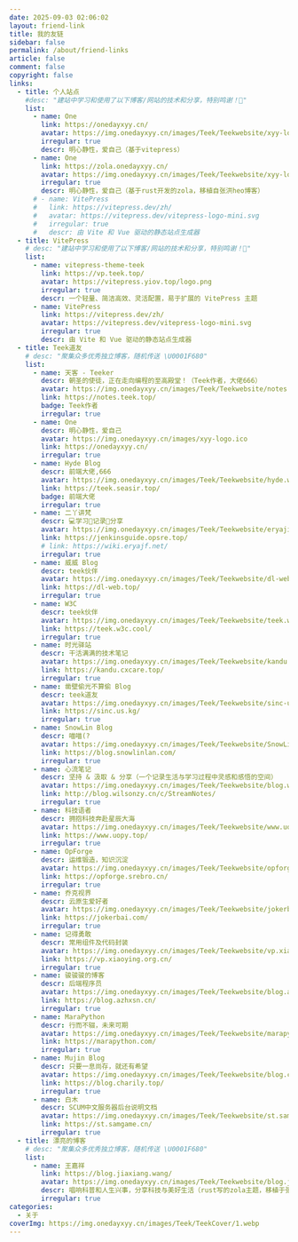 ```yaml
---
date: 2025-09-03 02:06:02
layout: friend-link
title: 我的友链
sidebar: false
permalink: /about/friend-links
article: false
comment: false
copyright: false
links:
  - title: 个人站点
    #desc: "建站中学习和使用了以下博客/网站的技术和分享，特别鸣谢！💖"
    list:
      - name: One
        link: https://onedayxyy.cn/
        avatar: https://img.onedayxyy.cn/images/Teek/Teekwebsite/xyy-logo.webp
        irregular: true
        descr: 明心静性，爱自己（基于vitepress） 
      - name: One
        link: https://zola.onedayxyy.cn/
        avatar: https://img.onedayxyy.cn/images/Teek/Teekwebsite/xyy-logo.webp
        irregular: true
        descr: 明心静性，爱自己（基于rust开发的zola，移植自张洪heo博客）         
      # - name: VitePress
      #   link: https://vitepress.dev/zh/
      #   avatar: https://vitepress.dev/vitepress-logo-mini.svg
      #   irregular: true
      #   descr: 由 Vite 和 Vue 驱动的静态站点生成器
  - title: VitePress
    # desc: "建站中学习和使用了以下博客/网站的技术和分享，特别鸣谢！💖"
    list:
      - name: vitepress-theme-teek
        link: https://vp.teek.top/
        avatar: https://vitepress.yiov.top/logo.png
        irregular: true
        descr: 一个轻量、简洁高效、灵活配置，易于扩展的 VitePress 主题
      - name: VitePress
        link: https://vitepress.dev/zh/
        avatar: https://vitepress.dev/vitepress-logo-mini.svg
        irregular: true
        descr: 由 Vite 和 Vue 驱动的静态站点生成器
  - title: Teek道友
    # desc: "聚集众多优秀独立博客，随机传送 \U0001F680"
    list:
      - name: 天客 - Teeker
        descr: 朝圣的使徒，正在走向编程的至高殿堂！（Teek作者，大佬666）
        avatar: https://img.onedayxyy.cn/images/Teek/Teekwebsite/notes.teek.top.png
        link: https://notes.teek.top/  
        badge: Teek作者
        irregular: true
      - name: One 
        descr: 明心静性，爱自己 
        avatar: https://img.onedayxyy.cn/images/xyy-logo.ico 
        link: https://onedayxyy.cn/ 
        irregular: true
      - name: Hyde Blog
        descr: 前端大佬,666 
        avatar: https://img.onedayxyy.cn/images/Teek/Teekwebsite/hyde.webp
        link: https://teek.seasir.top/
        badge: 前端大佬
        irregular: true
      - name: 二丫讲梵 
        descr: 💻学习📝记录🔗分享 
        avatar: https://img.onedayxyy.cn/images/Teek/Teekwebsite/eryajiangfan.png 
        link: https://jenkinsguide.opsre.top/ 
        # link: https://wiki.eryajf.net/ 
        irregular: true
      - name: 威威 Blog
        descr: teek伙伴
        avatar: https://img.onedayxyy.cn/images/Teek/Teekwebsite/dl-web.top.png
        link: https://dl-web.top/
        irregular: true
      - name: W3C
        descr: teek伙伴
        avatar: https://img.onedayxyy.cn/images/Teek/Teekwebsite/teek.w3c.cool.svg
        link: https://teek.w3c.cool/
        irregular: true         
      - name: 时光驿站
        descr: 干活满满的技术笔记
        avatar: https://img.onedayxyy.cn/images/Teek/Teekwebsite/kandu.cxcare.top.svg
        link: https://kandu.cxcare.top/ 
        irregular: true               
      - name: 凿壁偷光不算偷 Blog
        descr: teek道友 
        avatar: https://img.onedayxyy.cn/images/Teek/Teekwebsite/sinc-us-kg-favicon.ico 
        link: https://sinc.us.kg/  
        irregular: true
      - name: SnowLin Blog
        descr: 喵喵(? 
        avatar: https://img.onedayxyy.cn/images/Teek/Teekwebsite/SnowLinBlog-logo.png 
        link: https://blog.snowlinlan.com/
        irregular: true
      - name: 心流笔记
        descr: 坚持 & 汲取 & 分享（一个记录生活与学习过程中灵感和感悟的空间）
        avatar: https://img.onedayxyy.cn/images/Teek/Teekwebsite/blog.wilsonzy.cn.ico
        link: http://blog.wilsonzy.cn/c/StreamNotes/
        irregular: true
      - name: 科技语者
        descr: 拥抱科技奔赴星辰大海
        avatar: https://img.onedayxyy.cn/images/Teek/Teekwebsite/www.uopy.top.ico
        link: https://www.uopy.top/
        irregular: true
      - name: OpForge
        descr: 运维锻造，知识沉淀
        avatar: https://img.onedayxyy.cn/images/Teek/Teekwebsite/opforge.srebro.cn.png
        link: https://opforge.srebro.cn/
        irregular: true
      - name: 乔克视界
        descr: 云原生爱好者
        avatar: https://img.onedayxyy.cn/images/Teek/Teekwebsite/jokerbai.com.ico
        link: https://jokerbai.com/
        irregular: true
      - name: 记得勇敢
        descr: 常用组件及代码封装
        avatar: https://img.onedayxyy.cn/images/Teek/Teekwebsite/vp.xiaoying.org.cn.png
        link: https://vp.xiaoying.org.cn/
        irregular: true
      - name: 骏骏骏的博客
        descr: 后端程序员
        avatar: https://img.onedayxyy.cn/images/Teek/Teekwebsite/blog.azhxsn.cn.svg
        link: https://blog.azhxsn.cn/
        irregular: true
      - name: MaraPython
        descr: 行而不辍，未来可期
        avatar: https://img.onedayxyy.cn/images/Teek/Teekwebsite/marapython.com.png
        link: https://marapython.com/
        irregular: true
      - name: Mujin Blog
        descr: 只要一息尚存，就还有希望
        avatar: https://img.onedayxyy.cn/images/Teek/Teekwebsite/blog.charily.top.ico
        link: https://blog.charily.top/
        irregular: true
      - name: 白木
        descr: SCUM中文服务器后台说明文档
        avatar: https://img.onedayxyy.cn/images/Teek/Teekwebsite/st.samgame.cn.png
        link: https://st.samgame.cn/
        irregular: true                  
  - title: 漂亮的博客
    # desc: "聚集众多优秀独立博客，随机传送 \U0001F680"
    list:
      - name: 王嘉祥
        link: https://blog.jiaxiang.wang/
        avatar: https://img.onedayxyy.cn/images/Teek/Teekwebsite/blog.jiaxiang.wang.webp
        descr: 唱响科普和人生兴事，分享科技与美好生活（rust写的zola主题，移植于张洪heo）
        irregular: true        
categories:
  - 关于
coverImg: https://img.onedayxyy.cn/images/Teek/TeekCover/1.webp
---
```

